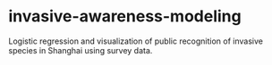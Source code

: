 # invasive-awareness-modeling
Logistic regression and visualization of public recognition of invasive species in Shanghai using survey data.
